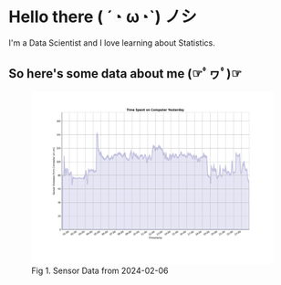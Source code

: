 
# Hello there ( ´◔ ω◔`) ノシ

I'm a Data Scientist and I love learning about Statistics.

## So here's some data about me (☞ﾟヮﾟ)☞

<figure>
  <picture>
    <source media="(prefers-color-scheme: dark)" srcset="graphs/dark-plot-2024-02-06.png">
    <source media="(prefers-color-scheme: light)" srcset="graphs/light-plot-2024-02-06.png">
    <img alt="Shows a black logo in light color mode and a white one in dark color mode." src="graphs/light-plot-2024-02-06.png">
  </picture>
  <figcaption>Fig 1. Sensor Data from 2024-02-06</figcaption>
</figure>
